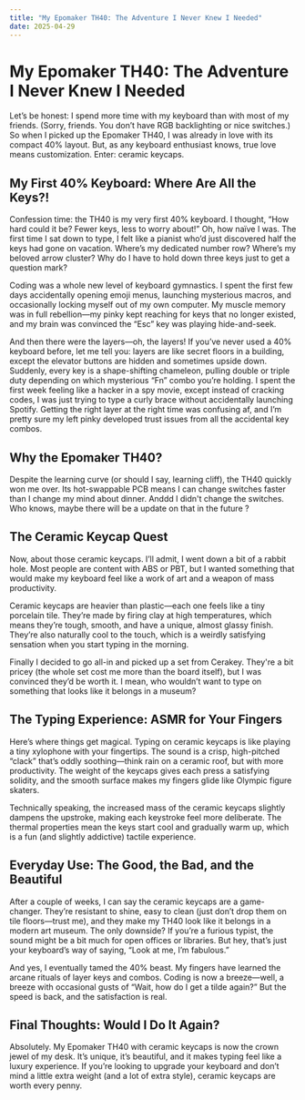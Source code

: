```yaml
---
title: "My Epomaker TH40: The Adventure I Never Knew I Needed"
date: 2025-04-29
---
```



# My Epomaker TH40: The Adventure I Never Knew I Needed

Let’s be honest: I spend more time with my keyboard than with most of my friends. (Sorry, friends. You don’t have RGB backlighting or nice switches.) So when I picked up the Epomaker TH40, I was already in love with its compact 40% layout. But, as any keyboard enthusiast knows, true love means customization. Enter: ceramic keycaps.

## My First 40% Keyboard: Where Are All the Keys?!

Confession time: the TH40 is my very first 40% keyboard. I thought, “How hard could it be? Fewer keys, less to worry about!” Oh, how naïve I was. The first time I sat down to type, I felt like a pianist who’d just discovered half the keys had gone on vacation. Where’s my dedicated number row? Where’s my beloved arrow cluster? Why do I have to hold down three keys just to get a question mark? 

Coding was a whole new level of keyboard gymnastics. I spent the first few days accidentally opening emoji menus, launching mysterious macros, and occasionally locking myself out of my own computer. My muscle memory was in full rebellion—my pinky kept reaching for keys that no longer existed, and my brain was convinced the “Esc” key was playing hide-and-seek.

And then there were the layers—oh, the layers! If you’ve never used a 40% keyboard before, let me tell you: layers are like secret floors in a building, except the elevator buttons are hidden and sometimes upside down. Suddenly, every key is a shape-shifting chameleon, pulling double or triple duty depending on which mysterious “Fn” combo you’re holding. I spent the first week feeling like a hacker in a spy movie, except instead of cracking codes, I was just trying to type a curly brace without accidentally launching Spotify. Getting the right layer at the right time was confusing af, and I’m pretty sure my left pinky developed trust issues from all the accidental key combos.

## Why the Epomaker TH40?

Despite the learning curve (or should I say, learning cliff), the TH40 quickly won me over. Its hot-swappable PCB means I can change switches faster than I change my mind about dinner. Anddd I didn't change the switches. Who knows, maybe there will be a update on that in the future ?

## The Ceramic Keycap Quest

Now, about those ceramic keycaps. I’ll admit, I went down a bit of a rabbit hole. Most people are content with ABS or PBT, but I wanted something that would make my keyboard feel like a work of art and a weapon of mass productivity.

Ceramic keycaps are heavier than plastic—each one feels like a tiny porcelain tile. They’re made by firing clay at high temperatures, which means they’re tough, smooth, and have a unique, almost glassy finish. They’re also naturally cool to the touch, which is a weirdly satisfying sensation when you start typing in the morning.

Finally I decided to go all-in and picked up a set from Cerakey. They're a bit pricey (the whole set cost me more than the board itself), but I was convinced they’d be worth it. I mean, who wouldn’t want to type on something that looks like it belongs in a museum?

## The Typing Experience: ASMR for Your Fingers

Here’s where things get magical. Typing on ceramic keycaps is like playing a tiny xylophone with your fingertips. The sound is a crisp, high-pitched “clack” that’s oddly soothing—think rain on a ceramic roof, but with more productivity. The weight of the keycaps gives each press a satisfying solidity, and the smooth surface makes my fingers glide like Olympic figure skaters.

Technically speaking, the increased mass of the ceramic keycaps slightly dampens the upstroke, making each keystroke feel more deliberate. The thermal properties mean the keys start cool and gradually warm up, which is a fun (and slightly addictive) tactile experience.

## Everyday Use: The Good, the Bad, and the Beautiful

After a couple of weeks, I can say the ceramic keycaps are a game-changer. They’re resistant to shine, easy to clean (just don’t drop them on tile floors—trust me), and they make my TH40 look like it belongs in a modern art museum. The only downside? If you’re a furious typist, the sound might be a bit much for open offices or libraries. But hey, that’s just your keyboard’s way of saying, “Look at me, I’m fabulous.”

And yes, I eventually tamed the 40% beast. My fingers have learned the arcane rituals of layer keys and combos. Coding is now a breeze—well, a breeze with occasional gusts of “Wait, how do I get a tilde again?” But the speed is back, and the satisfaction is real.

## Final Thoughts: Would I Do It Again?

Absolutely. My Epomaker TH40 with ceramic keycaps is now the crown jewel of my desk. It’s unique, it’s beautiful, and it makes typing feel like a luxury experience. If you’re looking to upgrade your keyboard and don’t mind a little extra weight (and a lot of extra style), ceramic keycaps are worth every penny.
